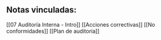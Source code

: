 ## Notas vinculadas:
[[07 Auditoría Interna - Intro]]
[[Acciones correctivas]]
[[No conformidades]]
[[Plan de auditoría]]
